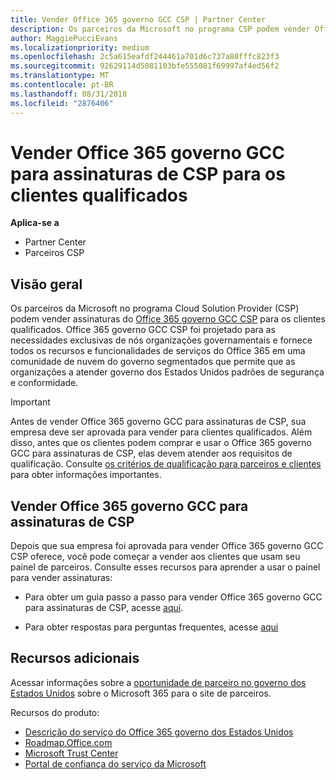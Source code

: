 ```yaml
---
title: Vender Office 365 governo GCC CSP | Partner Center
description: Os parceiros da Microsoft no programa CSP podem vender Office 365 governo GCC para assinaturas de CSP para os clientes qualificados. Office 365 governo GCC CSP é um conjunto de serviços de produtividade na nuvem projetado para o governo dos Estados Unidos e prestadores de serviços do governo dos Estados Unidos em seus âmbitos governamentais e inclui agências de estado, local, Tribais dos EUA, federal defesa civis e federais.
author: MaggiePucciEvans
ms.localizationpriority: medium
ms.openlocfilehash: 2c5a615eafdf244461a701d6c737a80fffc823f3
ms.sourcegitcommit: 92629114d5081103bfe555081f69997af4ed56f2
ms.translationtype: MT
ms.contentlocale: pt-BR
ms.lasthandoff: 08/31/2018
ms.locfileid: "2876406"
---
```

# <a name="sell-office-365-government-gcc-for-csp-subscriptions-to-qualified-customers"></a>Vender Office 365 governo GCC para assinaturas de CSP para os clientes qualificados

**Aplica-se a**

-  Partner Center
-  Parceiros CSP


## <a name="overview"></a>Visão geral

Os parceiros da Microsoft no programa Cloud Solution Provider (CSP) podem vender assinaturas do [Office 365 governo GCC CSP](https://www.microsoft.com/microsoft-365/partners/governmentforCSP) para os clientes qualificados. Office 365 governo GCC CSP foi projetado para as necessidades exclusivas de nós organizações governamentais e fornece todos os recursos e funcionalidades de serviços do Office 365 em uma comunidade de nuvem do governo segmentados que permite que as organizações a atender governo dos Estados Unidos padrões de segurança e conformidade. 

>[!IMPORTANT] 
>Antes de vender Office 365 governo GCC para assinaturas de CSP, sua empresa deve ser aprovada para vender para clientes qualificados. Além disso, antes que os clientes podem comprar e usar o Office 365 governo GCC para assinaturas de CSP, elas devem atender aos requisitos de qualificação. Consulte [os critérios de qualificação para parceiros e clientes](csp-gcc-validate.md) para obter informações importantes.


## <a name="sell-office-365-government-gcc-for-csp-subscriptions"></a>Vender Office 365 governo GCC para assinaturas de CSP

Depois que sua empresa foi aprovada para vender Office 365 governo GCC CSP oferece, você pode começar a vender aos clientes que usam seu painel de parceiros. Consulte esses recursos para aprender a usar o painel para vender assinaturas: 

-   Para obter um guia passo a passo para vender Office 365 governo GCC para assinaturas de CSP, acesse [aqui](https://go.microsoft.com/fwlink/?linkid=2007323).  

-   Para obter respostas para perguntas frequentes, acesse [aqui](https://o365pp.blob.core.windows.net/media/Resources/GCC/Office%20365%20Government%20GCC%20for%20CSP%20Partner%20FAQ.docx)


## <a name="additional-resources"></a>Recursos adicionais

Acessar informações sobre a [oportunidade de parceiro no governo dos Estados Unidos](https://www.microsoft.com/microsoft-365/partners/governmentforCSP) sobre o Microsoft 365 para o site de parceiros.

Recursos do produto:

- [Descrição do serviço do Office 365 governo dos Estados Unidos](https://technet.microsoft.com/library/mt774581.aspx)
- [Roadmap.Office.com](https://products.office.com/business/office-365-roadmap)
- [Microsoft Trust Center](https://www.microsoft.com/TrustCenter/)
- [Portal de confiança do serviço da Microsoft](https://aka.ms/STP)

